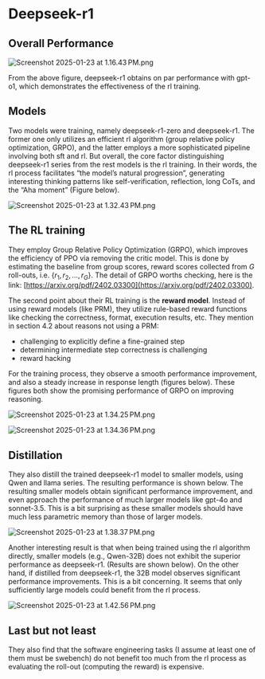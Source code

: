 # Deepseek-r1

## Overall Performance

![Screenshot 2025-01-23 at 1.16.43 PM.png](Deepseek-r1%20184e5e97901e80ec9b27f4776d2c7fc8/Screenshot_2025-01-23_at_1.16.43_PM.png)

From the above figure, deepseek-r1 obtains on par performance with gpt-o1, which demonstrates the effectiveness of the rl training.

## Models

Two models were training, namely deepseek-r1-zero and deepseek-r1. The former one only utilizes an efficient rl algorithm (group relative policy optimization, GRPO), and the latter employs a more sophisticated pipeline involving both sft and rl. But overall, the core factor distinguishing deepseek-r1 series from the rest models is the rl training. In their words, the rl process facilitates “the model’s natural progression”, generating interesting thinking patterns like self-verification, reflection, long CoTs, and the “Aha moment” (Figure below). 

![Screenshot 2025-01-23 at 1.32.43 PM.png](Deepseek-r1%20184e5e97901e80ec9b27f4776d2c7fc8/Screenshot_2025-01-23_at_1.32.43_PM.png)

## The RL training

They employ Group Relative Policy Optimization (GRPO), which improves the efficiency of PPO via removing the critic model. This is done by estimating the baseline from group scores, reward scores collected from $G$ roll-outs, i.e. $\{r_1, r_2, \ldots, r_G\}$. The detail of GRPO worths checking, here is the link: [https://arxiv.org/pdf/2402.03300](https://arxiv.org/pdf/2402.03300).

The second point about their RL training is the **reward model**. Instead of using reward models (like PRM), they utilize rule-based reward functions like checking the correctness, format, execution results, etc. They mention in section 4.2 about reasons not using a PRM:

- challenging to explicitly define a fine-grained step
- determining intermediate step correctness is challenging
- reward hacking

For the training process, they observe a smooth performance improvement, and also a steady increase in response length (figures below). These figures both show the promising performance of GRPO on improving reasoning.

![Screenshot 2025-01-23 at 1.34.25 PM.png](Deepseek-r1%20184e5e97901e80ec9b27f4776d2c7fc8/Screenshot_2025-01-23_at_1.34.25_PM.png)

![Screenshot 2025-01-23 at 1.34.36 PM.png](Deepseek-r1%20184e5e97901e80ec9b27f4776d2c7fc8/Screenshot_2025-01-23_at_1.34.36_PM.png)

## Distillation

They also distill the trained deepseek-r1 model to smaller models, using Qwen and llama series. The resulting performance is shown below. The resulting smaller models obtain significant performance improvement, and even approach the performance of much larger models like gpt-4o and sonnet-3.5. This is a bit surprising as these smaller models should have much less parametric memory than those of larger models.

![Screenshot 2025-01-23 at 1.38.37 PM.png](Deepseek-r1%20184e5e97901e80ec9b27f4776d2c7fc8/Screenshot_2025-01-23_at_1.38.37_PM.png)

Another interesting result is that when being trained using the rl algorithm directly, smaller models (e.g., Qwen-32B) does not exhibit the superior performance as deepseek-r1. (Results are shown below). On the other hand, if distilled from deepseek-r1, the 32B model observes significant performance improvements. This is a bit concerning. It seems that only sufficiently large models could benefit from the rl process.

![Screenshot 2025-01-23 at 1.42.56 PM.png](Deepseek-r1%20184e5e97901e80ec9b27f4776d2c7fc8/Screenshot_2025-01-23_at_1.42.56_PM.png)

## Last but not least

They also find that the software engineering tasks (I assume at least one of them must be swebench) do not benefit too much from the rl process as evaluating the roll-out (computing the reward) is expensive.